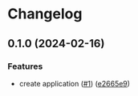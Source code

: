 # Changelog

## 0.1.0 (2024-02-16)


### Features

* create application ([#1](https://github.com/equinor/terraform-azuread-app/issues/1)) ([e2665e9](https://github.com/equinor/terraform-azuread-app/commit/e2665e900e3c9f32243de4970b83830e945a7aa6))

